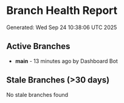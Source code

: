 # Branch Health Report
Generated: Wed Sep 24 10:38:06 UTC 2025

## Active Branches
- **main** - 13 minutes ago by Dashboard Bot

## Stale Branches (>30 days)
No stale branches found
